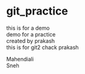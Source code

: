 # git_practice
this is for a demo <br>
demo for a practice
<br>created by prakash
<br>this is for git2 chack 
prakash

Mahendiali <br>Sneh
